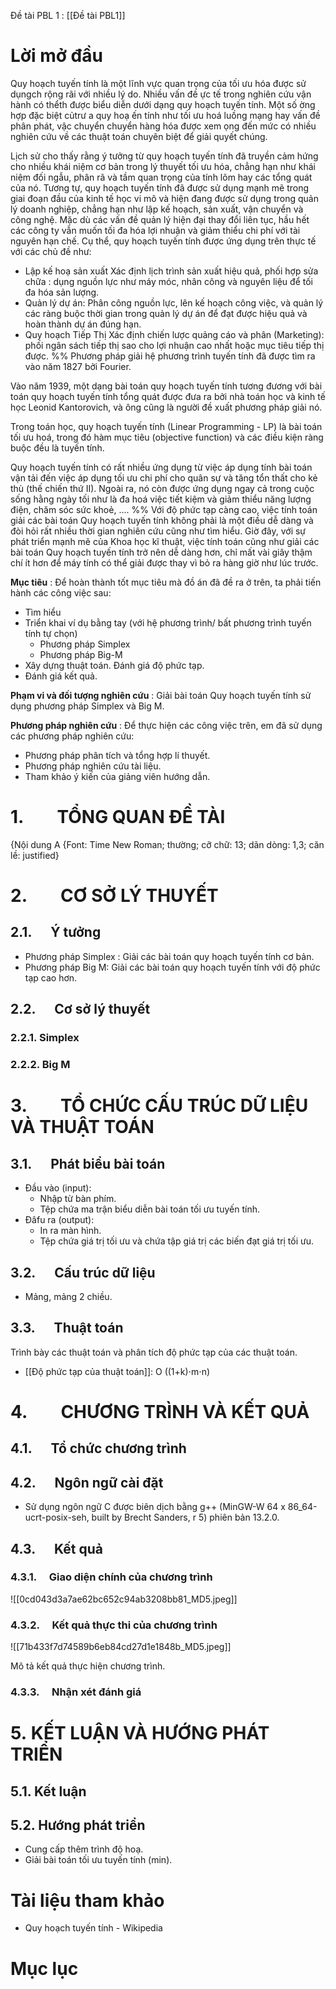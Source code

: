 Đề tài PBL 1 : [[Đề tài PBL1]]
# Lời mở đầu
Quy hoạch tuyến tính là một lĩnh vực quan trọng của tối ưu hóa được sử dụngch rộng rãi với nhiều lý do. Nhiều vấn đề ực tế trong nghiên cứu vận hành có thểth được biểu diễn dưới dạng quy hoạch tuyến tính. Một số ờng hợp đặc biệt củtrư a quy hoạ ến tính như tối ưu hoá luồng mạng hay vấn đề phân phát, vậc chuyển chuyển hàng hóa được xem ọng đến mức có nhiều nghiên cứu về các thuật toán chuyên biệt để giải quyết chúng. 

Lịch sử cho thấy rằng ý tưởng từ quy hoạch tuyến tính đã truyền cảm hứng  cho nhiều khái niệm cơ bản trong lý thuyết tối ưu hóa, chẳng hạn như khái niệm đối ngẫu, phân rã và tầm quan trọng của tính lõm hay các tổng quát của nó. Tương tự, quy hoạch tuyến tính đã được sử dụng mạnh mẽ trong giai đoạn đầu của kinh tế học vi mô và hiện đang được sử dụng trong quản lý doanh nghiệp, chẳng hạn như lập kế hoạch, sản xuất, vận chuyển và công nghệ. Mặc dù các vấn đề quản lý hiện đại thay đổi liên tục, hầu hết các công ty vẫn muốn tối đa hóa lợi nhuận và giảm thiểu chi phí với tài nguyên hạn chế. Cụ thể, quy hoạch tuyến tính được ứng dụng trên thực tế với các chủ đề như: 

- Lập kế hoạ sản xuất Xác định lịch trình sản xuất hiệu quả, phối hợp sửa chữa : dụng nguồn lực như máy móc, nhân công và nguyên liệu để tối đa hóa sản lượng. 
- Quản lý dự án: Phân công nguồn lực, lên kế hoạch công việc, và quản lý các ràng buộc thời gian trong quản lý dự án để đạt được hiệu quả và hoàn thành dự án đúng hạn. 
- Quy hoạch Tiếp Thị Xác định chiến lược quảng cáo và phân (Marketing): phối ngân sách tiếp thị sao cho lợi nhuận cao nhất hoặc mục tiêu tiếp thị được.
%%
Phương pháp giải hệ phương trình tuyến tính đã được tìm ra vào năm 1827 bởi Fourier. 

Vào năm 1939, một dạng bài toán quy hoạch tuyến tính tương đương với bài toán quy hoạch tuyến tính tổng quát được đưa ra bởi nhà toán học và kinh tế học Leonid Kantorovich, và ông cũng là người đề xuất phương pháp giải nó. 

Trong toán học, quy hoạch tuyến tính (Linear Programming - LP) là bài toán tối ưu hoá, trong đó hàm mục tiêu (objective function) và các điều kiện ràng buộc đều là tuyến tính.

Quy hoạch tuyến tính có rất nhiều ứng dụng từ việc áp dụng tính bài toán vận tải đến việc áp dụng tối ưu chi phí cho quân sự và tăng tổn thất cho kẻ thù (thế chiến thứ II). Ngoài ra, nó còn được ứng dụng ngay cả trong cuộc sống hằng ngày tối như là đa hoá việc tiết kiệm và giảm thiểu năng lượng điện, chăm sóc sức khoẻ, ....
%%
Với độ phức tạp càng cao, việc tính toán giải các bài toán Quy hoạch tuyến tính không phải là một điều dễ dàng và đòi hỏi rất nhiều thời gian nghiên cứu cũng như tìm hiểu. Giờ đây, với sự phát triển mạnh mẽ của Khoa học kĩ thuật, việc tính toán cũng như giải các bài toán Quy hoạch tuyến tính trở nên dễ dàng hơn, chỉ mất vài giây thậm chí ít hơn để máy tính có thể giải được thay vì bỏ ra hàng giờ như lúc trước. 

**Mục tiêu** : Để hoàn thành tốt mục tiêu mà đồ án đã đề ra ở trên, ta phải tiến hành các công việc sau:
- Tìm hiểu 
- Triển khai ví dụ bằng tay (với hệ phương trình/ bất phương trình tuyến tính tự chọn)
	- Phương pháp Simplex
	- Phương pháp Big-M
- Xây dựng thuật toán. Đánh giá độ phức tạp.
- Đánh giá kết quả.

**Phạm vi và đối tượng nghiên cứu** : Giải bài toán Quy hoạch tuyến tính sử dụng phương pháp Simplex và Big M.

**Phương pháp nghiên cứu** : Để thực hiện các công việc trên, em đã sử dụng các phương pháp nghiên cứu:
- Phương pháp phân tích và tổng hợp lí thuyết.
- Phương pháp nghiên cứu tài liệu.
- Tham khảo ý kiến của giảng viên hướng dẫn.

# 1.        TỔNG QUAN ĐỀ TÀI

{Nội dung A {Font: Time New Roman; thường; cỡ chữ: 13; dãn dòng: 1,3; căn lề: justified}

# 2.        CƠ SỞ LÝ THUYẾT

## 2.1.      Ý tưởng
- Phương pháp Simplex : Giải các bài toán quy hoạch tuyến tính cơ bản.
- Phương pháp Big M: Giải các bài toán quy hoạch tuyến tính với độ phức tạp cao hơn.

## 2.2.      Cơ sở lý thuyết
### 2.2.1.  Simplex
### 2.2.2. Big M

# 3.        TỔ CHỨC CẤU TRÚC DỮ LIỆU VÀ THUẬT TOÁN

## 3.1.      Phát biểu bài toán

- Đầu vào (input): 
	- Nhập từ bàn phím.
	- Tệp chứa ma trận biểu diễn bài toán tối ưu tuyến tính.
- Đâfu ra (output):
	- In ra màn hình.
	- Tệp chứa giá trị tối ưu và chứa tập giá trị các biến đạt giá trị tối ưu.

## 3.2.      Cấu trúc dữ liệu
- Mảng, mảng 2 chiều.
## 3.3.      Thuật toán

Trình bày các thuật toán và phân tích độ phức tạp của các thuật toán.
- [[Độ phức tạp của thuật toán]]: O ((1+k)⋅m⋅n)

# 4.        CHƯƠNG TRÌNH VÀ KẾT QUẢ

## 4.1.      Tổ chức chương trình

## 4.2.      Ngôn ngữ cài đặt
- Sử dụng ngôn ngữ C được biên dịch bằng g++ (MinGW-W 64 x 86_64-ucrt-posix-seh, built by Brecht Sanders, r 5) phiên bản 13.2.0.
## 4.3.      Kết quả

### 4.3.1.     Giao diện chính của chương trình

![[0cd043d3a7ae62bc652c94ab3208bb81_MD5.jpeg]]
### 4.3.2.     Kết quả thực thi của chương trình

![[71b433f7d74589b6eb84cd27d1e1848b_MD5.jpeg]]

Mô tả kết quả thực hiện chương trình.

### 4.3.3.     Nhận xét đánh giá

# 5. KẾT LUẬN VÀ HƯỚNG PHÁT TRIỂN

## 5.1. Kết luận

## 5.2. Hướng phát triển
- Cung cấp thêm trình độ hoạ.
- Giải bài toán tối ưu tuyến tính (min).

# Tài liệu tham khảo
- Quy hoạch tuyến tính - Wikipedia 

# Mục lục

